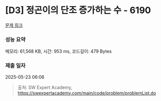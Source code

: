# [D3] 정곤이의 단조 증가하는 수 - 6190 

[문제 링크](https://swexpertacademy.com/main/code/problem/problemDetail.do?contestProbId=AWcPjEuKAFgDFAU4) 

### 성능 요약

메모리: 61,568 KB, 시간: 953 ms, 코드길이: 479 Bytes

### 제출 일자

2025-05-23 06:06



> 출처: SW Expert Academy, https://swexpertacademy.com/main/code/problem/problemList.do